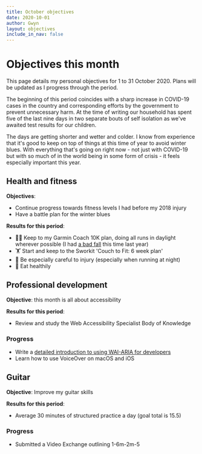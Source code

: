 ```yaml
---
title: October objectives
date: 2020-10-01
author: Gwyn
layout: objectives
include_in_nav: false
---
```


# Objectives this month

This page details my personal objectives for 1 to 31 October 2020. Plans will be updated as I progress through the period. 

The beginning of this period coincides with a sharp increase in COVID-19 cases in the country and corresponding efforts by the government to prevent unnecessary harm. At the time of writing our household has spent five of the last nine days in two separate bouts of self isolation as we've awaited test results for our children. 

The days are getting shorter and wetter and colder. I know from experience that it's good to keep on top of things at this time of year to avoid winter blues.  With everything that's going on right now - not just with COVID-19 but with so much of in the world being in some form of crisis - it feels especially important this year. 

## Health and fitness

**Objectives**: 


* Continue progress towards fitness levels I had before my 2018 injury
* Have a battle plan for the winter blues

**Results for this period**: 

* 🏃🏽 ‍Keep to my Garmin Coach 10K plan, doing all runs in daylight wherever possible (I had [a bad fall](https://www.strava.com/activities/2826630981) this time last year)
* 🏋️‍ Start and keep to the Sworkit 'Couch to Fit: 6 week plan'
* 🤕 Be especially careful to injury (especially when running at night)
* 🥗 Eat healthily

## Professional development

**Objective**: this month is all about accessibility

**Results for this period**:

* Review and study the Web Accessibility Specialist Body of Knowledge

<div class="progress">
<h3>Progress</h3>
<ul>
    <li>Write a <a href="/2020/10/06/aria-introduction.html">detailed introduction to using WAI-ARIA for developers</a></li>
    <li>Learn how to use VoiceOver on macOS and iOS</li>
</ul>
</div>

## Guitar

**Objective**: Improve my guitar skills 

**Results for this period**: 
* Average 30 minutes of structured practice a day (goal total is 15.5)

<div class="progress">
<h3>Progress</h3>
<ul>
    <li>Submitted a Video Exchange outlining 1-6m-2m-5</li>
</ul>
</div>
